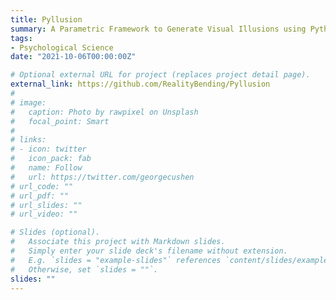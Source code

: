 ```yaml
---
title: Pyllusion
summary: A Parametric Framework to Generate Visual Illusions using Python.
tags:
- Psychological Science
date: "2021-10-06T00:00:00Z"

# Optional external URL for project (replaces project detail page).
external_link: https://github.com/RealityBending/Pyllusion
# 
# image:
#   caption: Photo by rawpixel on Unsplash
#   focal_point: Smart
# 
# links:
# - icon: twitter
#   icon_pack: fab
#   name: Follow
#   url: https://twitter.com/georgecushen
# url_code: ""
# url_pdf: ""
# url_slides: ""
# url_video: ""

# Slides (optional).
#   Associate this project with Markdown slides.
#   Simply enter your slide deck's filename without extension.
#   E.g. `slides = "example-slides"` references `content/slides/example-slides.md`.
#   Otherwise, set `slides = ""`.
slides: ""
---
```

